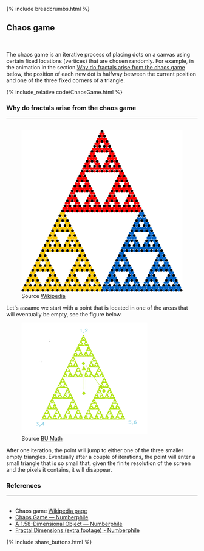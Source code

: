 {% include breadcrumbs.html %}

## Chaos game
<div class="header_line"><br/></div>

The chaos game is an iterative process of placing dots on a canvas
using certain fixed locations (vertices) that are chosen randomly. For example,
in the animation in the section [Why do fractals arise from the chaos game](#chaos_game_explanation) below,
the position of each new dot is halfway between the current position and one of the three
fixed corners of a triangle.

{% include_relative code/ChaosGame.html %}

<p style="clear: both;"></p>

<a name="chaos_game_explanation"></a>
### Why do fractals arise from the chaos game
<div style="border-top: 1px solid #999999"><br/></div>

<figure>
  <a href="https://en.wikipedia.org/wiki/Chaos_game#/media/File:Sierpinski_Chaos.gif">
    <img alt="Sierpinksy chaos" src="images/Sierpinski_Chaos.gif"/>
  </a>
  <figcaption>
    Source <a href="https://en.wikipedia.org/wiki/Chaos_game#/media/File:Sierpinski_Chaos.gif">Wikipedia</a>
  </figcaption>
</figure>

<p style="clear: both;"></p>

Let's assume we start with a point that is located in one of the areas that will eventually be empty, 
see the figure below.

<figure>
  <a href="https://math.bu.edu/DYSYS/chaos-game/node3.html">
    <img alt="Sierpinksy chaos" src="images/sierpinski.gif"/>
  </a>
  <figcaption>
    Source <a href="https://math.bu.edu/DYSYS/chaos-game/node3.html">BU Math</a>
  </figcaption>
</figure>

After one iteration, the point will jump to either one of the three smaller empty triangles. 
Eventually after a couple of iterations, the point will enter a small triangle that is so small that, 
given the finite resolution of the screen and the pixels it contains, it will disappear.


### References
<div style="border-top: 1px solid #999999"><br/></div>

- Chaos game [Wikipedia page](https://en.wikipedia.org/wiki/Chaos_game)
- [Chaos Game &mdash; Numberphile](https://www.youtube.com/watch?v=kbKtFN71Lfs)
- [A 1.58-Dimensional Object &mdash; Numberphile](https://www.youtube.com/watch?v=FnRhnZbDprE)
- [Fractal Dimensions (extra footage) - Numberphile](https://www.youtube.com/watch?v=Yz06NW6DwsE)

<p style="clear: both;"></p>

{% include share_buttons.html %}